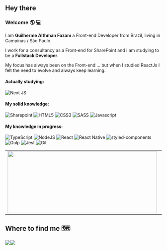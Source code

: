 ## Hey there

### Welcome :earth_americas: :computer:

I am **Guilherme Althman Fazam** a Front-end Developer from Brazil, living in Campinas / São Paulo.

I work for a consultancy as a Front-end for SharePoint and i am studying to be a **Fullstack Developer**.

My focus has always been on the Front-end ... but when I studied ReactJs I felt the need to evolve and always keep learning.

#### Actually studying:

<img alt="Next JS" src="https://img.shields.io/badge/next%20js%20-%23000000.svg?&style=for-the-badge&logo=next.js&logoColor=white"/>

#### My solid knowledge:

<img alt="Sharepoint" src="https://img.shields.io/badge/Sharepoint%20-%23007ACC.svg?&style=for-the-badge&logo=microsoft&logoColor=white"/> <img alt="HTML5" src="https://img.shields.io/badge/HTML5%20-%23F05033.svg?&style=for-the-badge&logo=html5&logoColor=white"/> <img alt="CSS3" src="https://img.shields.io/badge/css3%20-%23007ACC.svg?&style=for-the-badge&logo=css3&logoColor=white"/> <img alt="SASS" src="https://img.shields.io/badge/sass%20-%23cf649a.svg?&style=for-the-badge&logo=sass&logoColor=white"/> <img alt="Javascript" src="https://img.shields.io/badge/Javascript%20-%23f0db4f.svg?&style=for-the-badge&logo=Javascript&logoColor=black"/>

#### My knowledge in progress:

<img alt="TypeScript" src="https://img.shields.io/badge/typescript%20-%23007ACC.svg?&style=for-the-badge&logo=typescript&logoColor=white"/> <img alt="NodeJS" src="https://img.shields.io/badge/node.js%20-%2343853D.svg?&style=for-the-badge&logo=node.js&logoColor=white"/> <img alt="React" src="https://img.shields.io/badge/react%20-%2320232a.svg?&style=for-the-badge&logo=react&logoColor=%2361DAFB"/> <img alt="React Native" src="https://img.shields.io/badge/react_native%20-%2320232a.svg?&style=for-the-badge&logo=react&logoColor=%2361DAFB"/> <img alt="styled-components" src="https://img.shields.io/badge/styled components%20-%23eaa5e5.svg?&style=for-the-badge&logo=styled-components&logoColor=black"/> <img alt="Gulp" src="https://img.shields.io/badge/Gulp%20-%23F05033.svg?&style=for-the-badge&logo=Gulp&logoColor=white"/> <img alt="Jest" src="https://img.shields.io/badge/jest%20-%23a74b59.svg?&style=for-the-badge&logo=jest&logoColor=white"/> <img alt="Git" src="https://img.shields.io/badge/git%20-%23F05033.svg?&style=for-the-badge&logo=git&logoColor=white"/>

<table border="0">
    <tr>
        <td style="border:0;">
            <img width="480px" height="200px" src="https://github-readme-stats.vercel.app/api?username=GuilhermeFazam&show_icons=true&theme=tokyonight"/>
        </td>
        <td style="border:0;">
            <img width="480px" height="200px" src="https://github-readme-stats.vercel.app/api/top-langs/?username=GuilhermeFazam&hide=html&layout=compact&show_icons=true&theme=tokyonight"/>
        </td>
    </tr>
</table>

## Where to find me :world_map:

<a href="https://www.linkedin.com/in/guilherme-fazam/" alt="Linkedin"><img src="https://img.shields.io/badge/-Linkedin-0e76a8?style=for-the-badge&logo=Linkedin&logoColor=white&link=https://www.linkedin.com/in/guilherme-fazam/" /></a><a href="mailto:glrm1991@gmail.com" alt="Gmail"><img src="https://img.shields.io/badge/-Gmail-e94134?style=for-the-badge&logo=gmail&logoColor=white&link=mailto:glrm1991@gmail.com" /></a>
